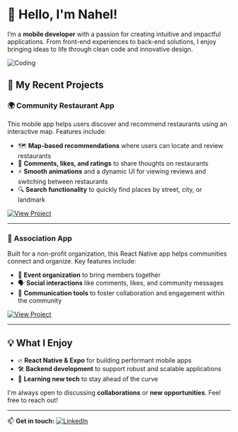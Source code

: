 # 👋 Hello, I'm Nahel!

I’m a **mobile developer** with a passion for creating intuitive and impactful applications. From front-end experiences to back-end solutions, I enjoy bringing ideas to life through clean code and innovative design.

![Coding](https://media.giphy.com/media/L1R1tvI9svkIWwpVYr/giphy.gif)

## 🚀 My Recent Projects

### 🌍 Community Restaurant App
This mobile app helps users discover and recommend restaurants using an interactive map. Features include:
- 🗺️ **Map-based recommendations** where users can locate and review restaurants
- 📝 **Comments, likes, and ratings** to share thoughts on restaurants
- ⚡ **Smooth animations** and a dynamic UI for viewing reviews and switching between restaurants
- 🔍 **Search functionality** to quickly find places by street, city, or landmark

[![View Project](https://img.shields.io/badge/View%20on%20GitHub-Repository-blue?style=for-the-badge&logo=github)](https://github.com/nahel/restaurant-app)

---

### 🤝 Association App
Built for a non-profit organization, this React Native app helps communities connect and organize. Key features include:
- 📅 **Event organization** to bring members together
- 🗣️ **Social interactions** like comments, likes, and community messages
- 💬 **Communication tools** to foster collaboration and engagement within the community

[![View Project](https://img.shields.io/badge/View%20on%20GitHub-Repository-blue?style=for-the-badge&logo=github)](https://github.com/nahel/association-app)

---

## 💡 What I Enjoy
- 🔥 **React Native & Expo** for building performant mobile apps
- 🛠️ **Backend development** to support robust and scalable applications
- 🌱 **Learning new tech** to stay ahead of the curve

I'm always open to discussing **collaborations** or **new opportunities**. Feel free to reach out!

---

📫 **Get in touch:**
[![LinkedIn](https://img.shields.io/badge/LinkedIn-Nahel-blue?style=flat-square&logo=linkedin)](https://www.linkedin.com/in/nahel)
